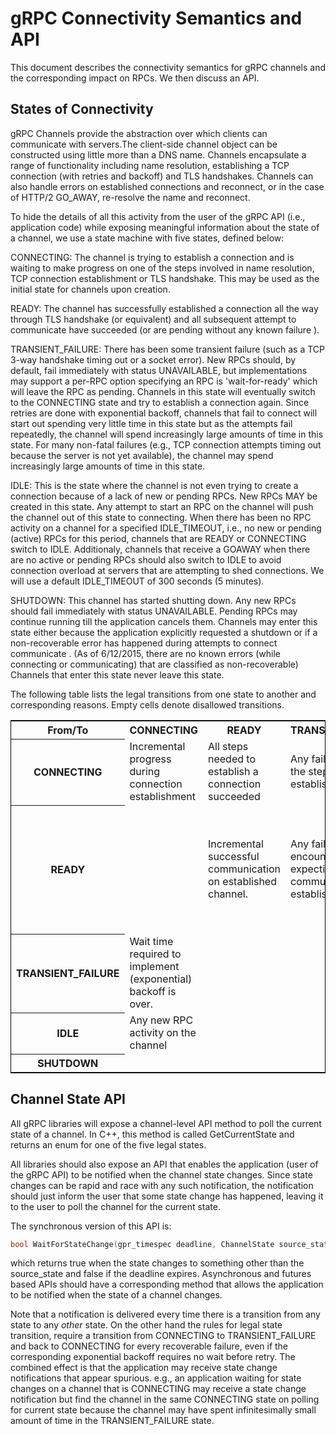 gRPC Connectivity Semantics and API
===================================

This document describes the connectivity semantics for gRPC channels and the
corresponding impact on RPCs. We then discuss an API.

States of Connectivity
----------------------

gRPC Channels provide the abstraction over which clients can communicate with
servers.The client-side channel object can be constructed using little more
than a DNS name. Channels encapsulate a range of functionality including name
resolution, establishing a TCP connection (with retries and backoff) and TLS
handshakes. Channels can also handle errors on established connections and
reconnect, or in the case of HTTP/2 GO_AWAY, re-resolve the name and reconnect.

To hide the details of all this activity from the user of the gRPC API (i.e.,
application code) while exposing meaningful information about the state of a
channel, we use a state machine with five states, defined below:

CONNECTING: The channel is trying to establish a connection and is waiting to
make progress on one of the steps involved in name resolution, TCP connection
establishment or TLS handshake. This may be used as the initial state for channels upon
creation.

READY: The channel has successfully established a connection all the way
through TLS handshake (or equivalent) and all subsequent attempt to communicate
have succeeded (or are pending without any known failure ).

TRANSIENT_FAILURE: There has been some transient failure (such as a TCP 3-way
handshake timing out or a socket error). New RPCs should, by default, fail
immediately with status UNAVAILABLE, but implementations may support a per-RPC
option specifying an RPC is 'wait-for-ready' which will leave the RPC as
pending. Channels in this state will eventually
switch to the CONNECTING state and try to establish a connection again. Since
retries are done with exponential backoff, channels that fail to connect will
start out spending very little time in this state but as the attempts fail
repeatedly, the channel will spend increasingly large amounts of time in this
state. For many non-fatal failures (e.g., TCP connection attempts timing out
because the server is not yet available), the channel may spend increasingly
large amounts of time in this state.

IDLE: This is the state where the channel is not even trying to create a
connection because of a lack of new or pending RPCs. New RPCs MAY be created
in this state. Any attempt to start an RPC on the channel will push the channel
out of this state to connecting. When there has been no RPC activity on a channel
for a specified IDLE_TIMEOUT, i.e., no new or pending (active) RPCs for this
period, channels that are READY or CONNECTING switch to IDLE. Additionaly,
channels that receive a GOAWAY when there are no active or pending RPCs should
also switch to IDLE to avoid connection overload at servers that are attempting
to shed connections. We will use a default IDLE_TIMEOUT of 300 seconds (5 minutes).

SHUTDOWN: This channel has started shutting down. Any new RPCs should fail
immediately with status UNAVAILABLE. Pending RPCs may continue running till the
application cancels them.
Channels may enter this state either because the application explicitly requested
a shutdown or if a non-recoverable error has happened during attempts to connect
communicate . (As of 6/12/2015, there are no known errors (while connecting or
communicating) that are classified as non-recoverable) 
Channels that enter this state never leave this state. 

The following table lists the legal transitions from one state to another and
corresponding reasons. Empty cells denote disallowed transitions.

<table style='border: 1px solid black'>
  <tr>
    <th>From/To</th>
    <th>CONNECTING</th>
    <th>READY</th>
    <th>TRANSIENT_FAILURE</th>
    <th>IDLE</th>
    <th>SHUTDOWN</th>
  </tr>
  <tr>
    <th>CONNECTING</th>
    <td>Incremental progress during connection establishment</td>
    <td>All steps needed to establish a connection succeeded</td>
    <td>Any failure in any of the steps needed to establish connection</td>
    <td>No RPC activity on channel for IDLE_TIMEOUT</td>
    <td>Shutdown triggered by application.</td>
  </tr>
  <tr>
    <th>READY</th>
    <td></td>
    <td>Incremental successful communication on established channel.</td>
    <td>Any failure encountered while expecting successful communication on
        established channel.</td>
    <td>No RPC activity on channel for IDLE_TIMEOUT <br>OR<br>upon receiving a GOAWAY while there are no pending RPCs.</td>
    <td>Shutdown triggered by application.</td>
  </tr>
  <tr>
    <th>TRANSIENT_FAILURE</th>
    <td>Wait time required to implement (exponential) backoff is over.</td>
    <td></td>
    <td></td>
    <td></td>
    <td>Shutdown triggered by application.</td>
  </tr>
  <tr>
    <th>IDLE</th>
    <td>Any new RPC activity on the channel</td>
    <td></td>
    <td></td>
    <td></td>
    <td>Shutdown triggered by application.</td>
  </tr>
  <tr>
    <th>SHUTDOWN</th>
    <td></td>
    <td></td>
    <td></td>
    <td></td>
    <td></td>
  </tr>
</table>


Channel State API
-----------------

All gRPC libraries will expose a channel-level API method to poll the current
state of a channel. In C++, this method is called GetCurrentState and returns
an enum for one of the five legal states.

All libraries should also expose an API that enables the application (user of
the gRPC API) to be notified when the channel state changes. Since state
changes can be rapid and race with any such notification, the notification
should just inform the user that some state change has happened, leaving it to
the user to poll the channel for the current state.

The synchronous version of this API is:

```cpp
bool WaitForStateChange(gpr_timespec deadline, ChannelState source_state);
```

which returns true when the state changes to something other than the
source_state and false if the deadline expires. Asynchronous and futures based
APIs should have a corresponding method that allows the application to be
notified when the state of a channel changes.

Note that a notification is delivered every time there is a transition from any
state to any *other* state. On the other hand the rules for legal state
transition, require a transition from CONNECTING to TRANSIENT_FAILURE and back
to CONNECTING for every recoverable failure, even if the corresponding
exponential backoff requires no wait before retry. The combined effect is that
the application may receive state change notifications that appear spurious.
e.g., an application waiting for state changes on a channel that is CONNECTING
may receive a state change notification but find the channel in the same
CONNECTING state on polling for current state because the channel may have
spent infinitesimally small amount of time in the TRANSIENT_FAILURE state.

